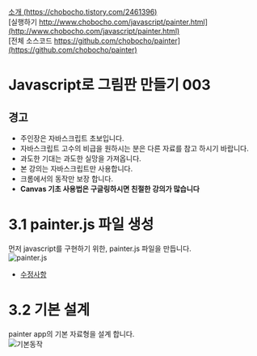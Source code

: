 [소개 (https://chobocho.tistory.com/2461396)](https://chobocho.tistory.com/2461396)  
[실행하기 http://www.chobocho.com/javascript/painter.html](http://www.chobocho.com/javascript/painter.html)  
[전체 소스코드 https://github.com/chobocho/painter](https://github.com/chobocho/painter)  

# Javascript로 그림판 만들기 003  

## 경고  
* 주인장은 자바스크립트 초보입니다.  
* 자바스크립트 고수의 비급을 원하시는 분은 다른 자료를 참고 하시기 바랍니다.  
* 과도한 기대는 과도한 실망을 가져옵니다.  
* 본 강의는 자바스크립트만 사용합니다.  
* 크롬에서의 동작만 보장 합니다.  
* **Canvas 기초 사용법은 구글링하시면 친절한 강의가 많습니다**  

# 3.1  painter.js 파일 생성  
먼저 javascript를 구현하기 위한, painter.js 파일을 만듭니다.  
![painter.js](https://github.com/chobocho/painter/blob/master/doc/tutorial/003/003_01.png)  
* [수정사항](https://github.com/chobocho/painter/commit/bb093499bd2343fc11495cf6077c92a7d7250772) 

# 3.2  기본 설계  
painter app의 기본 자료형을 설계 합니다.  
![기본동작](https://github.com/chobocho/painter/blob/master/doc/tutorial/003/003_02.png)  